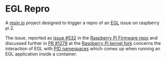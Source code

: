 # EGL Repro

A [resin.io](https://resin.io) project designed to trigger a repro of an
[EGL][EGL] issue on raspberry pi 2.

The issue, reported as [issue #532][issue-firmware] in the
[Raspberry Pi Firmware repo][rpi-firmware] and discussed further in
[PR #1279][pr-kernel] at the [Raspberry Pi kernel fork][rpi-kernel] concerns the
interaction of EGL with [PID namespaces][pid-namespaces] which comes up when
running an EGL application inside a container.


[EGL]:https://en.wikipedia.org/wiki/EGL_(API)
[issue-firmware]:https://github.com/raspberrypi/firmware/issues/532
[rpi-firmware]:https://github.com/raspberrypi/firmware
[pr-kernel]:https://github.com/raspberrypi/linux/pull/1279
[rpi-kernel]:https://github.com/raspberrypi/linux
[pid-namespaces]:http://man7.org/linux/man-pages/man7/pid_namespaces.7.html
